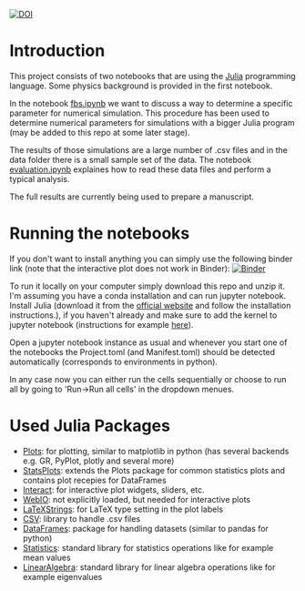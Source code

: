 [![DOI](https://zenodo.org/badge/351403602.svg)](https://zenodo.org/badge/latestdoi/351403602)

# Introduction
This project consists of two notebooks that are using the [Julia](https://julialang.org) programming language.
Some physics background is provided in the first notebook.

In the notebook [fbs.ipynb](fbs.ipynb) we want to discuss a way to determine a specific parameter for numerical simulation.
This procedure has been used to determine numerical parameters for simulations with a bigger Julia program (may be added to this repo at some later stage).

The results of those simulations are a large number of .csv files and in the data folder there is a small sample set of the data.
The notebook [evaluation.ipynb](evaluation.ipynb) explaines how to read these data files and perform a typical analysis.

The full results are currently being used to prepare a manuscript.

# Running the notebooks
If you don't want to install anything you can simply use the following binder link (note that the interactive plot does not work in Binder): [![Binder](https://mybinder.org/badge_logo.svg)](https://mybinder.org/v2/gh/si8881wo/TI/HEAD)

To run it locally on your computer simply download this repo and unzip it.
I'm assuming you have a conda installation and can run jupyter notebook.
Install Julia (download it from the [official website](https://julialang.org/downloads/) and follow the installation instructions.), if you haven't already and make sure to add the kernel to jupyter notebook (instructions for example [here](https://github.com/JuliaLang/IJulia.jl)).

Open a jupyter notebook instance as usual and whenever you start one of the notebooks the Project.toml (and Manifest.toml) should be detected automatically (corresponds to environments in python).

In any case now you can either run the cells sequentially or choose to run all by going to 'Run->Run all cells' in the dropdown menues. 

# Used Julia Packages
* [Plots](http://docs.juliaplots.org): for plotting, similar to matplotlib in python (has several backends e.g. GR, PyPlot, plotly and several more)
* [StatsPlots](https://github.com/JuliaPlots/StatsPlots.jl): extends the Plots package for common statistics plots and contains plot recepies for DataFrames
* [Interact](https://juliagizmos.github.io/Interact.jl/latest/): for interactive plot widgets, sliders, etc.
* [WebIO](https://github.com/JuliaGizmos/WebIO.jl): not explicitly loaded, but needed for interactive plots
* [LaTeXStrings](https://github.com/stevengj/LaTeXStrings.jl): for LaTeX type setting in the plot labels
* [CSV](https://csv.juliadata.org/stable/): library to handle .csv files
* [DataFrames](https://dataframes.juliadata.org/stable/): package for handling datasets (similar to pandas for python)
* [Statistics](https://docs.julialang.org/en/v1/stdlib/Statistics/): standard library for statistics operations like for example mean values
* [LinearAlgebra](https://docs.julialang.org/en/v1/stdlib/LinearAlgebra/): standard library for linear algebra operations like for example eigenvalues
